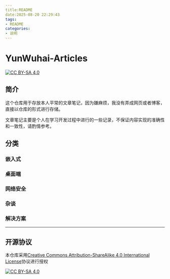 ```yaml
---
title:README
date:2025-08-20 22:29:43
tags:
- README
categories:
- 说明
---
```


# YunWuhai-Articles

 [![CC BY-SA 4.0][cc-by-sa-shield]][cc-by-sa]

## 简介

这个仓库用于存放本人平常的文章笔记，因为嫌麻烦，我没有弄成网页或者博客，直接以仓库的形式进行存储。

文章笔记主要是个人在学习开发过程中进行的一些记录，不保证内容实现的准确性和一致性，请酌情参考。

## 分类

### 嵌入式

### 桌面端

### 网络安全

### 杂谈

### 解决方案







---

## 开源协议

本仓库采用[Creative Commons Attribution-ShareAlike 4.0 International License][cc-by-sa]协议进行授权

[![CC BY-SA 4.0][cc-by-sa-image]][cc-by-sa]

[cc-by-sa]: http://creativecommons.org/licenses/by-sa/4.0/
[cc-by-sa-image]: https://licensebuttons.net/l/by-sa/4.0/88x31.png
[cc-by-sa-shield]: https://img.shields.io/badge/License-CC%20BY--SA%204.0-lightgrey.svg

